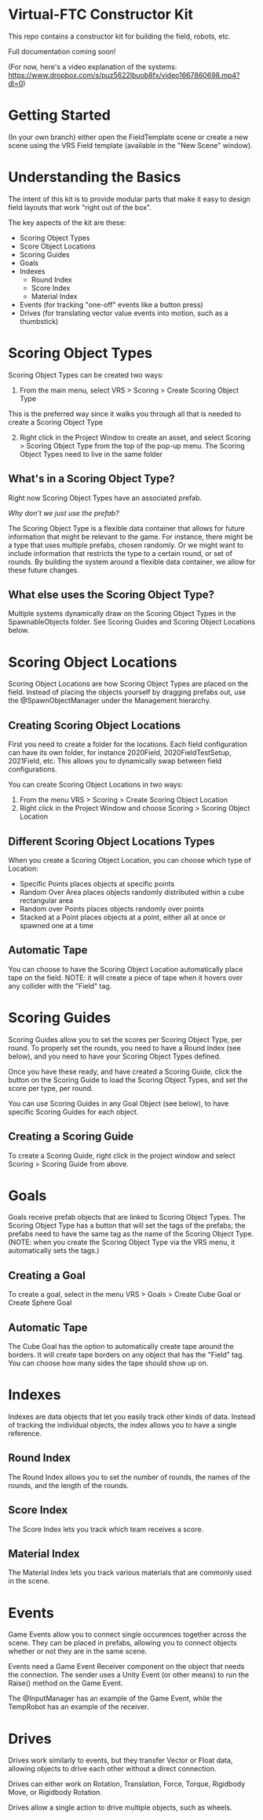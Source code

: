 # Virtual-FTC Constructor Kit

This repo contains a constructor kit for building the field, robots, etc.

Full documentation coming soon!

(For now, here's a video explanation of the systems: https://www.dropbox.com/s/puz5622lbuob8fx/video1667860698.mp4?dl=0)

# Getting Started

(In your own branch) either open the FieldTemplate scene or create a new scene using the VRS Field template (available in the "New Scene" window).

# Understanding the Basics

The intent of this kit is to provide modular parts that make it easy to design field layouts that work "right out of the box". 

The key aspects of the kit are these:

* Scoring Object Types
* Score Object Locations
* Scoring Guides
* Goals
* Indexes
	* Round Index
	* Score Index
	* Material Index
* Events (for tracking "one-off" events like a button press)
* Drives (for translating vector value events into motion, such as a thumbstick)

# Scoring Object Types

Scoring Object Types can be created two ways:

1. From the main menu, select VRS > Scoring > Create Scoring Object Type

This is the preferred way since it walks you through all that is needed to create a Scoring Object Type

2. Right click in the Project Window to create an asset, and select Scoring > Scoring Object Type from the top of the pop-up menu. The Scoring Object Types need to live in the same folder 

## What's in a Scoring Object Type?

Right now Scoring Object Types have an associated prefab. 

*Why don't we just use the prefab?*

The Scoring Object Type is a flexible data container that allows for future information that might be relevant to the game. For instance, there might be a type that uses multiple prefabs, chosen randomly. Or we might want to include information that restricts the type to a certain round, or set of rounds. By building the system around a flexible data container, we allow for these future changes. 

## What else uses the Scoring Object Type?

Multiple systems dynamically draw on the Scoring Object Types in the SpawnableObjects folder. See Scoring Guides and Scoring Object Locations below.

# Scoring Object Locations

Scoring Object Locations are how Scoring Object Types are placed on the field. Instead of placing the objects yourself by dragging prefabs out, use the @SpawnObjectManager under the Management hierarchy. 

## Creating Scoring Object Locations

First you need to create a folder for the locations. Each field configuration can have its own folder, for instance 2020Field, 2020FieldTestSetup, 2021Field, etc. This allows you to dynamically swap between field configurations. 

You can create Scoring Object Locations in two ways:

1. From the menu VRS > Scoring > Create Scoring Object Location
2. Right click in the Project Window and choose Scoring > Scoring Object Location

## Different Scoring Object Locations Types

When you create a Scoring Object Location, you can choose which type of Location:

* Specific Points places objects at specific points 
* Random Over Area places objects randomly distributed within a cube rectangular area 
* Random over Points places objects randomly over points
* Stacked at a Point places objects at a point, either all at once or spawned one at a time

## Automatic Tape

You can choose to have the Scoring Object Location automatically place tape on the field. NOTE: it will create a piece of tape when it hovers over any collider with the "Field" tag. 

# Scoring Guides

Scoring Guides allow you to set the scores per Scoring Object Type, per round. To properly set the rounds, you need to have a Round Index (see below), and you need to have your Scoring Object Types defined. 

Once you have these ready, and have created a Scoring Guide, click the button on the Scoring Guide to load the Scoring Object Types, and set the score per type, per round.

You can use Scoring Guides in any Goal Object (see below), to have specific Scoring Guides for each object. 

## Creating a Scoring Guide

To create a Scoring Guide, right click in the project window and select Scoring > Scoring Guide from above. 

# Goals

Goals receive prefab objects that are linked to Scoring Object Types. The Scoring Object Type has a button that will set the tags of the prefabs; the prefabs need to have the same tag as the name of the Scoring Object Type. (NOTE: when you create the Scoring Object Type via the VRS menu, it automatically sets the tags.)

## Creating a Goal

To create a goal, select in the menu VRS > Goals > Create Cube Goal or Create Sphere Goal

## Automatic Tape

The Cube Goal has the option to automatically create tape around the borders. It will create tape borders on any object that has the "Field" tag. You can choose how many sides the tape should show up on.

# Indexes

Indexes are data objects that let you easily track other kinds of data. Instead of tracking the individual objects, the index allows you to have a single reference. 

## Round Index

The Round Index allows you to set the number of rounds, the names of the rounds, and the length of the rounds. 

## Score Index 

The Score Index lets you track which team receives a score.

## Material Index

The Material Index lets you track various materials that are commonly used in the scene. 

# Events

Game Events allow you to connect single occurences together across the scene. They can be placed in prefabs, allowing you to connect objects whether or not they are in the same scene. 

Events need a Game Event Receiver component on the object that needs the connection. The sender uses a Unity Event (or other means) to run the Raise() method on the Game Event. 

The @InputManager has an example of the Game Event, while the TempRobot has an example of the receiver. 

# Drives

Drives work similarly to events, but they transfer Vector or Float data, allowing objects to drive each other without a direct connection. 

Drives can either work on Rotation, Translation, Force, Torque, Rigidbody Move, or Rigidbody Rotation. 

Drives allow a single action to drive multiple objects, such as wheels. 
